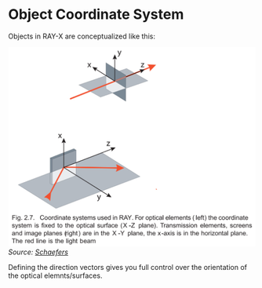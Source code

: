 # Object Coordinate System

Objects in RAY-X are conceptualized like this:

![image](/docs/src/uploads/c74c09624fcbf3418bc98aa0e3ad3bd9/image.png)
_Source: [Schaefers](https://gitlab.helmholtz-berlin.de/RAY/RAY/-/wikis/uploads/bdcf4515e03b2fccf462c5f0d76052c3/Paper_Schaefers_RAY_Springer_2007.pdf)_

Defining the direction vectors gives you full control over the orientation of the optical elemnts/surfaces.